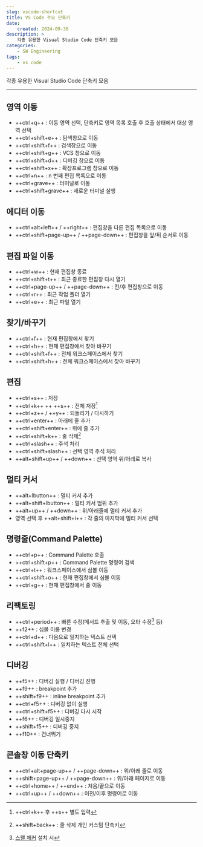 ```yaml
---
slug: vscode-shortcut
title: VS Code 주요 단축키
date:
    created: 2024-09-30
description: >
    각종 유용한 Visual Studio Code 단축키 모음
categories:
    - SW Engineering
tags:
    - vs code
---
```


각종 유용한 Visual Studio Code 단축키 모음  

<!-- more -->

---

## 영역 이동

- ++ctrl+q++ : 이동 영역 선택, 단축키로 영역 목록 호출 후 호출 상태에서 대상 영역 선택
- ++ctrl+shift+e++ : 탐색창으로 이동
- ++ctrl+shift+f++ : 검색창으로 이동
- ++ctrl+shift+g++ : VCS 창으로 이동
- ++ctrl+shift+d++ : 디버깅 창으로 이동
- ++ctrl+shift+x++ : 확장프로그램 창으로 이동
- ++ctrl+n++ : n 번째 편집 목록으로 이동
- ++ctrl+grave++ : 터미널로 이동
- ++ctrl+shift+grave++ : 새로운 터미널 실행

## 에디터 이동

- ++ctrl+alt+left++ / ++right++ : 편집창을 다른 편집 목록으로 이동
- ++ctrl+shift+page-up++ / ++page-down++ : 편집창을 앞/뒤 순서로 이동

## 편집 파일 이동

- ++ctrl+w++ : 현재 편집창 종료
- ++ctrl+shift+t++ : 최근 종료한 편집창 다시 열기
- ++ctrl+page-up++ / ++page-down++ : 전/후 편집창으로 이동
- ++ctrl+r++ : 최근 작업 폴더 열기
- ++ctrl+e++ : 최근 파일 열기

## 찾기/바꾸기

- ++ctrl+f++ : 현재 편집창에서 찾기
- ++ctrl+h++ : 현재 편집창에서 찾아 바꾸기
- ++ctrl+shift+f++ : 전체 워크스페이스에서 찾기
- ++ctrl+shift+h++ : 전체 워크스페이스에서 찾아 바꾸기

## 편집

- ++ctrl+s++ : 저장
- ++ctrl+k++ ++ ++s++ : 전체 저장[^1]
- ++ctrl+z++ / ++y++ : 되돌리기 / 다시하기
- ++ctrl+enter++ : 아래에 줄 추가
- ++ctrl+shift+enter++ : 위에 줄 추가
- ++ctrl+shift+k++ : 줄 삭제[^2]
- ++ctrl+slash++ : 주석 처리
- ++ctrl+shift+slash++ : 선택 영역 주석 처리
- ++alt+shift+up++ / ++down++ : 선택 영역 위/아래로 복사

[^1]: ++ctrl+k++ 후 ++s++ 별도 입력  
[^2]: ++shift+back++ : 줄 삭제 개인 커스텀 단축키  

## 멀티 커서

- ++alt+lbutton++ : 멀티 커서 추가
- ++alt+shift+lbutton++ : 멀티 커서 범위 추가
- ++alt+up++ / ++down++ : 위/아래줄에 멀티 커서 추가
- 영역 선택 후 ++alt+shift+i++ : 각 줄의 마지막에 멀티 커서 선택

## 명령줄(Command Palette)

- ++ctrl+p++ : Command Palette 호출
- ++ctrl+shift+p++ : Command Palette 명령어 검색
- ++ctrl+t++ : 워크스페이스에서 심볼 이동
- ++ctrl+shift+o++ : 현재 편집창에서 심볼 이동
- ++ctrl+g++ : 현재 편집창에서 줄 이동

## 리팩토링

- ++ctrl+period++ : 빠른 수정(메서드 추출 및 이동, 오타 수정[^3] 등)
- ++f2++ : 심볼 이름 변경
- ++ctrl+d++ : 다음으로 일치하는 텍스트 선택
- ++ctrl+shift+l++ : 일치하는 텍스트 전체 선택

[^3]: [스펠 체커](https://marketplace.visualstudio.com/items?itemName=streetsidesoftware.code-spell-checker) 설치 시  

## 디버깅

- ++f5++ : 디버깅 실행 / 디버깅 진행
- ++f9++ : breakpoint 추가
- ++shift+f9++ : inline breakpoint 추가
- ++ctrl+f5++ : 디버깅 없이 실행
- ++ctrl+shift+f5++ : 디버깅 다시 시작
- ++f6++ : 디버깅 일시중지
- ++shift+f5++ : 디버깅 중지
- ++f10++ : 건너뛰기

## 콘솔창 이동 단축키

- ++ctrl+alt+page-up++ / ++page-down++ : 위/아래 줄로 이동
- ++shift+page-up++ / ++page-down++ : 위/아래 페이지로 이동
- ++ctrl+home++ / ++end++ : 처음/끝으로 이동
- ++ctrl+up++ / ++down++ : 이전/이후 명령어로 이동
